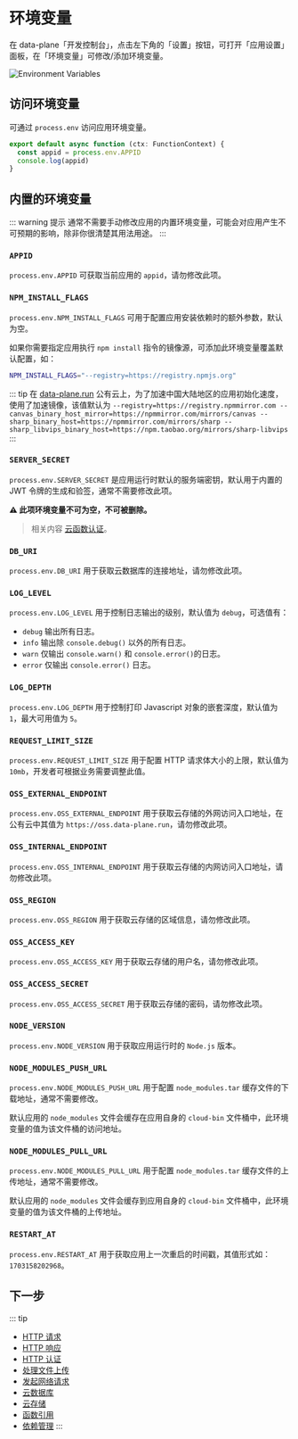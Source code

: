

# 环境变量

在 data-plane「开发控制台」，点击左下角的「设置」按钮，可打开「应用设置」面板，在「环境变量」可修改/添加环境变量。


![Environment Variables](env.png)

## 访问环境变量

可通过 `process.env` 访问应用环境变量。

```typescript
export default async function (ctx: FunctionContext) {
  const appid = process.env.APPID
  console.log(appid)
}
```

## 内置的环境变量

::: warning 提示
通常不需要手动修改应用的内置环境变量，可能会对应用产生不可预期的影响，除非你很清楚其用法用途。
:::

### `APPID`

`process.env.APPID` 可获取当前应用的 `appid`，请勿修改此项。

### `NPM_INSTALL_FLAGS`

`process.env.NPM_INSTALL_FLAGS` 可用于配置应用安装依赖时的额外参数，默认为空。

如果你需要指定应用执行 `npm install` 指令的镜像源，可添加此环境变量覆盖默认配置，如：

```sh
NPM_INSTALL_FLAGS="--registry=https://registry.npmjs.org"
```

::: tip
在 [data-plane.run](https://data-plane.run) 公有云上，为了加速中国大陆地区的应用初始化速度，使用了加速镜像，该值默认为 `--registry=https://registry.npmmirror.com --canvas_binary_host_mirror=https://npmmirror.com/mirrors/canvas --sharp_binary_host=https://npmmirror.com/mirrors/sharp --sharp_libvips_binary_host=https://npm.taobao.org/mirrors/sharp-libvips`
:::


### `SERVER_SECRET`

`process.env.SERVER_SECRET` 是应用运行时默认的服务端密钥，默认用于内置的 JWT 令牌的生成和验签，通常不需要修改此项。

**⚠️ 此项环境变量不可为空，不可被删除。**

> 相关内容 [云函数认证](./auth.md)。

### `DB_URI`

`process.env.DB_URI` 用于获取云数据库的连接地址，请勿修改此项。

### `LOG_LEVEL`

`process.env.LOG_LEVEL` 用于控制日志输出的级别，默认值为 `debug`，可选值有：
- `debug` 输出所有日志。
- `info`  输出除 `console.debug()` 以外的所有日志。
- `warn`  仅输出 `console.warn()` 和 `console.error()`的日志。
- `error` 仅输出 `console.error()` 日志。


### `LOG_DEPTH`

`process.env.LOG_DEPTH` 用于控制打印 Javascript 对象的嵌套深度，默认值为 `1`，最大可用值为 `5`。


### `REQUEST_LIMIT_SIZE`

`process.env.REQUEST_LIMIT_SIZE` 用于配置 HTTP 请求体大小的上限，默认值为 `10mb`，开发者可根据业务需要调整此值。


### `OSS_EXTERNAL_ENDPOINT` 

`process.env.OSS_EXTERNAL_ENDPOINT` 用于获取云存储的外网访问入口地址，在公有云中其值为 `https://oss.data-plane.run`，请勿修改此项。

### `OSS_INTERNAL_ENDPOINT`

`process.env.OSS_INTERNAL_ENDPOINT` 用于获取云存储的内网访问入口地址，请勿修改此项。

### `OSS_REGION`

`process.env.OSS_REGION` 用于获取云存储的区域信息，请勿修改此项。

### `OSS_ACCESS_KEY`

`process.env.OSS_ACCESS_KEY` 用于获取云存储的用户名，请勿修改此项。

### `OSS_ACCESS_SECRET`

`process.env.OSS_ACCESS_SECRET` 用于获取云存储的密码，请勿修改此项。

### `NODE_VERSION`

`process.env.NODE_VERSION` 用于获取应用运行时的 `Node.js` 版本。

### `NODE_MODULES_PUSH_URL`

`process.env.NODE_MODULES_PUSH_URL` 用于配置 `node_modules.tar` 缓存文件的下载地址，通常不需要修改。

默认应用的 `node_modules` 文件会缓存在应用自身的 `cloud-bin` 文件桶中，此环境变量的值为该文件桶的访问地址。

### `NODE_MODULES_PULL_URL`

`process.env.NODE_MODULES_PULL_URL` 用于配置 `node_modules.tar` 缓存文件的上传地址，通常不需要修改。

默认应用的 `node_modules` 文件会缓存到应用自身的 `cloud-bin` 文件桶中，此环境变量的值为该文件桶的上传地址。


### `RESTART_AT`

`process.env.RESTART_AT` 用于获取应用上一次重启的时间戳，其值形式如： `1703158202968`。


## 下一步
::: tip
- [HTTP 请求](./request.md)
- [HTTP 响应](./response.md)
- [HTTP 认证](./auth.md)
- [处理文件上传](./files.md)
- [发起网络请求](./fetch.md)
- [云数据库](../cloud-database/index.md)
- [云存储](../cloud-storage/index.md)
- [函数引用](./import.md)
- [依赖管理](./deps.md)
:::
